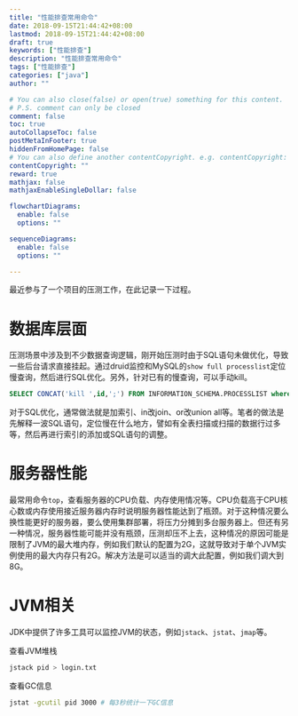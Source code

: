```yaml
---
title: "性能排查常用命令"
date: 2018-09-15T21:44:42+08:00
lastmod: 2018-09-15T21:44:42+08:00
draft: true
keywords: ["性能排查"]
description: "性能排查常用命令"
tags: ["性能排查"]
categories: ["java"]
author: ""

# You can also close(false) or open(true) something for this content.
# P.S. comment can only be closed
comment: false
toc: true
autoCollapseToc: false
postMetaInFooter: true
hiddenFromHomePage: false
# You can also define another contentCopyright. e.g. contentCopyright: "This is another copyright."
contentCopyright: ""
reward: true
mathjax: false
mathjaxEnableSingleDollar: false

flowchartDiagrams:
  enable: false
  options: ""

sequenceDiagrams: 
  enable: false
  options: ""

---
```


最近参与了一个项目的压测工作，在此记录一下过程。

<!--more-->

# 数据库层面

压测场景中涉及到不少数据查询逻辑，刚开始压测时由于SQL语句未做优化，导致一些后台请求直接挂起。通过druid监控和MySQL的`show full processlist`定位慢查询，然后进行SQL优化。另外，针对已有的慢查询，可以手动kill。

```sql
SELECT CONCAT('kill ',id,';') FROM INFORMATION_SCHEMA.PROCESSLIST where info like 'select%'
```

对于SQL优化，通常做法就是加索引、in改join、or改union all等。笔者的做法是先解释一波SQL语句，定位慢在什么地方，譬如有全表扫描或扫描的数据行过多等，然后再进行索引的添加或SQL语句的调整。

# 服务器性能

最常用命令`top`，查看服务器的CPU负载、内存使用情况等。CPU负载高于CPU核心数或内存使用接近服务器内存时说明服务器性能达到了瓶颈。对于这种情况要么换性能更好的服务器，要么使用集群部署，将压力分摊到多台服务器上。但还有另一种情况，服务器性能可能并没有瓶颈，压测却压不上去，这种情况的原因可能是限制了JVM的最大堆内存，例如我们默认的配置为2G，这就导致对于单个JVM实例使用的最大内存只有2G。解决方法是可以适当的调大此配置，例如我们调大到8G。

# JVM相关

JDK中提供了许多工具可以监控JVM的状态，例如`jstack`、`jstat`、`jmap`等。

查看JVM堆栈

```sh
jstack pid > login.txt
```

查看GC信息

```sh
jstat -gcutil pid 3000 # 每3秒统计一下GC信息
```
